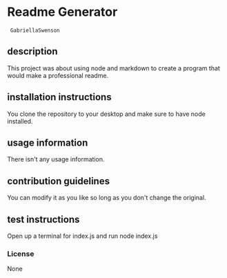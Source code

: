 # Readme Generator
     GabriellaSwenson

## description
This project was about using node and markdown to create a program that would make a professional readme.

## installation instructions
You clone the repository to your desktop and make sure to have node installed.

## usage information
There isn't any usage information.

## contribution guidelines
You can modify it as you like so long as you don't change the original.

## test instructions
Open up a terminal for index.js and run node index.js

### License
None

